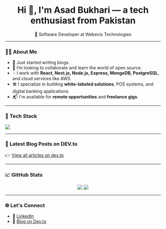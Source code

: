 <h1 align="center">Hi 👋, I'm Asad Bukhari — a tech enthusiast from Pakistan</h1>
<p align="center">🚀 Software Developer at Webevis Technologies</p>

---

### 👨‍💻 About Me

- 🔭 Just started writing blogs.
- 👯 I’m looking to collaborate and learn the world of open source.
- 💡 I work with **React, Next.js, Node.js, Express, MongoDB, PostgreSQL**, and cloud services like AWS.
- 🛠️ I specialize in building **white-labeled solutions**, POS systems, and digital banking applications.
- 📬 I'm available for **remote opportunities** and **freelance gigs**.

---

### 🧰 Tech Stack

<p align="left">
  <img src="https://skillicons.dev/icons?i=react,nextjs,nodejs,express,tailwind,js,ts,mongodb,postgres,redis,aws,docker,figma,github,vscode,npm,bitbucket,postman" />
</p>

---

### 📘 Latest Blog Posts on DEV.to

<!-- BLOG-POST-LIST:START -->
<!-- BLOG-POST-LIST:END -->

👉 [View all articles on dev.to](https://dev.to/asadbukhari)

---

### 📈 GitHub Stats

<p align="center">
  <img src="https://github-readme-stats.vercel.app/api?username=asadbukhari2&show_icons=true&theme=react&hide_title=true" />
  <img src="https://github-readme-streak-stats.herokuapp.com/?user=asadbukhari2&theme=react" />
</p>

---

### 🌐 Let's Connect

- 💼 [LinkedIn](https://linkedin.com/in/asadbukhari2)
- 📝 [Blog on Dev.to](https://dev.to/asadbukhari)
<!-- - 💻 [Portfolio Website](#) _(Add your site link if available)_ -->
